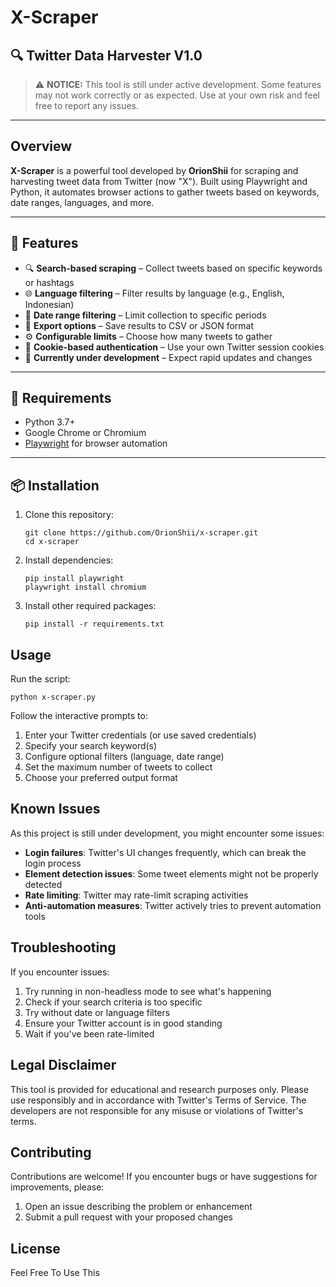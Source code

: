 # X-Scraper

## 🔍 Twitter Data Harvester V1.0

> ⚠️ **NOTICE:** This tool is still under active development. Some features may not work correctly or as expected. Use at your own risk and feel free to report any issues.

---

## Overview

**X-Scraper** is a powerful tool developed by **OrionShii** for scraping and harvesting tweet data from Twitter (now "X"). Built using Playwright and Python, it automates browser actions to gather tweets based on keywords, date ranges, languages, and more.

---

## 🚀 Features

- 🔍 **Search-based scraping** – Collect tweets based on specific keywords or hashtags  
- 🌐 **Language filtering** – Filter results by language (e.g., English, Indonesian)  
- 📅 **Date range filtering** – Limit collection to specific periods  
- 📄 **Export options** – Save results to CSV or JSON format  
- ⚙️ **Configurable limits** – Choose how many tweets to gather  
- 🔐 **Cookie-based authentication** – Use your own Twitter session cookies  
- 🧪 **Currently under development** – Expect rapid updates and changes  

---

## 🧰 Requirements

- Python 3.7+
- Google Chrome or Chromium
- [Playwright](https://playwright.dev/python/) for browser automation

---

## 📦 Installation

1. Clone this repository:
   ```
   git clone https://github.com/OrionShii/x-scraper.git
   cd x-scraper
   ```

2. Install dependencies:
   ```
   pip install playwright
   playwright install chromium
   ```

3. Install other required packages:
   ```
   pip install -r requirements.txt
   ```

## Usage

Run the script:
```
python x-scraper.py
```

Follow the interactive prompts to:
1. Enter your Twitter credentials (or use saved credentials)
2. Specify your search keyword(s)
3. Configure optional filters (language, date range)
4. Set the maximum number of tweets to collect
5. Choose your preferred output format

## Known Issues

As this project is still under development, you might encounter some issues:

- **Login failures**: Twitter's UI changes frequently, which can break the login process
- **Element detection issues**: Some tweet elements might not be properly detected
- **Rate limiting**: Twitter may rate-limit scraping activities
- **Anti-automation measures**: Twitter actively tries to prevent automation tools

## Troubleshooting

If you encounter issues:

1. Try running in non-headless mode to see what's happening
2. Check if your search criteria is too specific
3. Try without date or language filters
4. Ensure your Twitter account is in good standing
5. Wait if you've been rate-limited

## Legal Disclaimer

This tool is provided for educational and research purposes only. Please use responsibly and in accordance with Twitter's Terms of Service. The developers are not responsible for any misuse or violations of Twitter's terms.

## Contributing

Contributions are welcome! If you encounter bugs or have suggestions for improvements, please:

1. Open an issue describing the problem or enhancement
2. Submit a pull request with your proposed changes

## License
Feel Free To Use This
